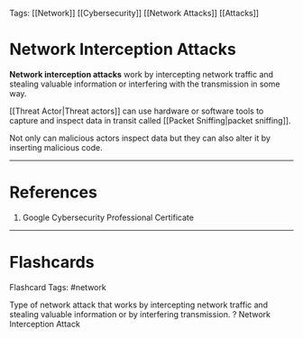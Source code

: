 Tags: [[Network]] [[Cybersecurity]] [[Network Attacks]] [[Attacks]]
# Network Interception Attacks

**Network interception attacks** work by intercepting network traffic and stealing valuable information or interfering with the transmission in some way.

[[Threat Actor|Threat actors]] can use hardware or software tools to capture and inspect data in transit called [[Packet Sniffing|packet sniffing]].

Not only can malicious actors inspect data but they can also alter it by inserting malicious code.

---
# References

1. Google Cybersecurity Professional Certificate

---
# Flashcards

Flashcard Tags: #network 

Type of network attack that works by intercepting network traffic and stealing valuable information or by interfering transmission.
?
Network Interception Attack